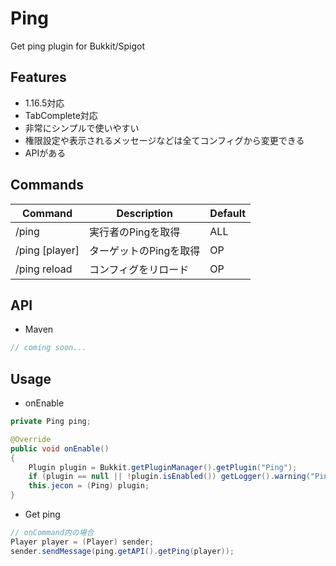 # Ping  
Get ping plugin for Bukkit/Spigot

## Features  
* 1.16.5対応
* TabComplete対応
* 非常にシンプルで使いやすい
* 権限設定や表示されるメッセージなどは全てコンフィグから変更できる
* APIがある

## Commands  
| Command | Description | Default |
| ------- | ----------- | ------- |
| /ping | 実行者のPingを取得 | ALL |
| /ping [player] | ターゲットのPingを取得 | OP |
| /ping reload | コンフィグをリロード | OP |

## API  
- Maven
```java
// coming soon...
```

## Usage  
- onEnable
```java
private Ping ping;

@Override
public void onEnable()
{
    Plugin plugin = Bukkit.getPluginManager().getPlugin("Ping");
    if (plugin == null || !plugin.isEnabled()) getLogger().warning("Ping（プラグイン）が存在しません。");
    this.jecon = (Ping) plugin;
}
```

- Get ping
```java
// onCommand内の場合
Player player = (Player) sender; 
sender.sendMessage(ping.getAPI().getPing(player));
```
